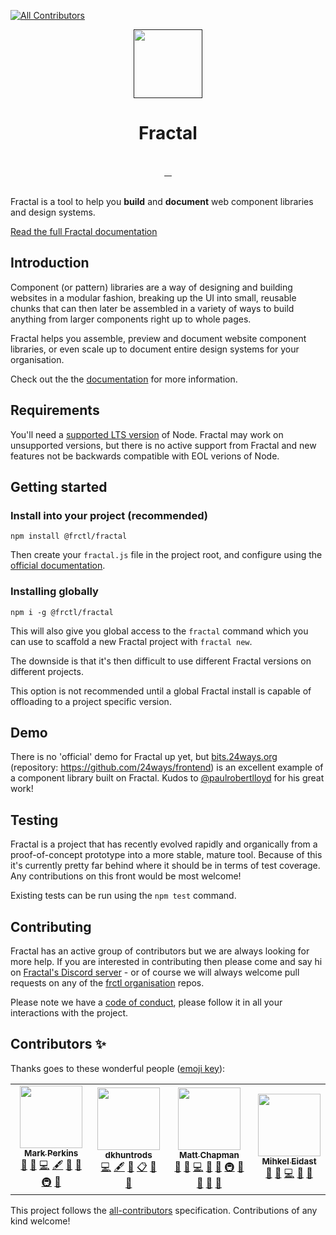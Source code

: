 <!-- markdownlint-disable MD033 MD041 -->
<!-- ALL-CONTRIBUTORS-BADGE:START - Do not remove or modify this section -->
[![All Contributors](https://img.shields.io/badge/all_contributors-4-orange.svg?style=flat-square)](#contributors-)
<!-- ALL-CONTRIBUTORS-BADGE:END -->
<p align=center>
  <a href="" align=center>
    <img
        src="https://d33wubrfki0l68.cloudfront.net/5d2e88eb1e2b69f3f8b3a3372b6e4b3b4f095130/2159b/hero.png"
        alt=""
        style="width:110px">
  </a>
  <h1 style="text-align: center">Fractal</h1>
</p>

<br />
<div style="text-align: center">
  <!-- Travis -->
  <a href="https://travis-ci.org/frctl/fractal">
    <img src="https://img.shields.io/travis/frctl/fractal?label=travis%20ci" alt="">
  </a>
  <!-- NPM Version -->
  <a href="https://www.npmjs.com/package/@frctl/fractal" title="Current version">
    <img src="https://img.shields.io/npm/v/@frctl/fractal.svg" alt="">
  </a>
  <!-- Discord -->
  <a href="https://www.npmjs.com/package/@frctl/fractal" title="Chat with us on Discord">
    <img src="https://img.shields.io/badge/discord-join-7289DA" alt="">
  </a>
  <!-- NPM Downloads -->
  <a href="https://www.npmjs.com/package/@frctl/fractal" title="NPM monthly downloads">
    <img src="https://img.shields.io/npm/dm/@frctl/fractal" alt="">
  </a>
</div>

<br />

Fractal is a tool to help you **build** and **document** web component libraries and design systems.

[Read the full Fractal documentation][docs]

## Introduction

Component (or pattern) libraries are a way of designing and building websites in a modular fashion, breaking up the UI into small, reusable chunks that can then later be assembled in a variety of ways to build anything from larger components right up to whole pages.

Fractal helps you assemble, preview and document website component libraries, or even scale up to document entire design systems for your organisation.

Check out the the [documentation][docs] for more information.

## Requirements

You'll need a [supported LTS version](https://github.com/nodejs/Release) of Node. Fractal may work on unsupported versions, but there is no active support from Fractal and new features not be backwards compatible with EOL verions of Node.

## Getting started

### Install into your project (recommended)

```shell
npm install @frctl/fractal
```

Then create your `fractal.js` file in the project root, and configure using the [official documentation][docs].

### Installing globally

```shell
npm i -g @frctl/fractal
```

This will also give you global access to the `fractal` command which you can use to scaffold a new Fractal project with `fractal new`.

The downside is that it's then difficult to use different Fractal versions on different projects.

This option is not recommended until a global Fractal install is capable of offloading to a project specific version.

## Demo

There is no 'official' demo for Fractal up yet, but [bits.24ways.org](http://bits.24ways.org) (repository: https://github.com/24ways/frontend) is an excellent example of a component library built on Fractal. Kudos to [@paulrobertlloyd](https://github.com/paulrobertlloyd) for his great work!

## Testing

Fractal is a project that has recently evolved rapidly and organically from a proof-of-concept prototype into a more stable, mature tool. Because of this it's currently pretty far behind where it should be in terms of test coverage. Any contributions on this front would be most welcome!

Existing tests can be run using the `npm test` command.

## Contributing

Fractal has an active group of contributors but we are always looking for more help. If you are interested in contributing then please come and say hi on [Fractal's Discord server](https://discord.gg/vuRz4Yx) - or of course we will always welcome pull requests on any of the [frctl organisation](https://github.com/frctl) repos.

Please note we have a [code of conduct](.github/CODE_OF_CONDUCT.md), please follow it in all your interactions with the project.

## Contributors ✨

Thanks goes to these wonderful people ([emoji key](https://allcontributors.org/docs/en/emoji-key)):

<!-- ALL-CONTRIBUTORS-LIST:START - Do not remove or modify this section -->
<!-- prettier-ignore-start -->
<!-- markdownlint-disable -->
<table>
  <tr>
    <td align="center"><a href="http://allmarkedup.com"><img src="https://avatars1.githubusercontent.com/u/126726?v=4" width="100px;" alt=""/><br /><sub><b>Mark Perkins</b></sub></a><br /><a href="#question-allmarkedup" title="Answering Questions">💬</a> <a href="https://github.com/frctl/fractal/issues?q=author%3Aallmarkedup" title="Bug reports">🐛</a> <a href="https://github.com/frctl/fractal/commits?author=allmarkedup" title="Code">💻</a> <a href="#content-allmarkedup" title="Content">🖋</a> <a href="#design-allmarkedup" title="Design">🎨</a> <a href="https://github.com/frctl/fractal/commits?author=allmarkedup" title="Documentation">📖</a> <a href="#infra-allmarkedup" title="Infrastructure (Hosting, Build-Tools, etc)">🚇</a> <a href="https://github.com/frctl/fractal/pulls?q=is%3Apr+reviewed-by%3Aallmarkedup" title="Reviewed Pull Requests">👀</a></td>
    <td align="center"><a href="https://github.com/dkhuntrods"><img src="https://avatars0.githubusercontent.com/u/852397?v=4" width="100px;" alt=""/><br /><sub><b>dkhuntrods</b></sub></a><br /><a href="https://github.com/frctl/fractal/commits?author=dkhuntrods" title="Code">💻</a> <a href="#content-dkhuntrods" title="Content">🖋</a> <a href="https://github.com/frctl/fractal/commits?author=dkhuntrods" title="Documentation">📖</a> <a href="#eventOrganizing-dkhuntrods" title="Event Organizing">📋</a> <a href="#ideas-dkhuntrods" title="Ideas, Planning, & Feedback">🤔</a> <a href="#projectManagement-dkhuntrods" title="Project Management">📆</a></td>
    <td align="center"><a href="https://github.com/Chapabu"><img src="https://avatars0.githubusercontent.com/u/1395471?v=4" width="100px;" alt=""/><br /><sub><b>Matt Chapman</b></sub></a><br /><a href="#question-Chapabu" title="Answering Questions">💬</a> <a href="https://github.com/frctl/fractal/issues?q=author%3AChapabu" title="Bug reports">🐛</a> <a href="https://github.com/frctl/fractal/commits?author=Chapabu" title="Code">💻</a> <a href="https://github.com/frctl/fractal/commits?author=Chapabu" title="Documentation">📖</a> <a href="#ideas-Chapabu" title="Ideas, Planning, & Feedback">🤔</a> <a href="#infra-Chapabu" title="Infrastructure (Hosting, Build-Tools, etc)">🚇</a> <a href="#maintenance-Chapabu" title="Maintenance">🚧</a> <a href="#projectManagement-Chapabu" title="Project Management">📆</a> <a href="https://github.com/frctl/fractal/pulls?q=is%3Apr+reviewed-by%3AChapabu" title="Reviewed Pull Requests">👀</a> <a href="#tool-Chapabu" title="Tools">🔧</a></td>
    <td align="center"><a href="http://eida.st"><img src="https://avatars1.githubusercontent.com/u/1892091?v=4" width="100px;" alt=""/><br /><sub><b>Mihkel Eidast</b></sub></a><br /><a href="#question-risker" title="Answering Questions">💬</a> <a href="https://github.com/frctl/fractal/issues?q=author%3Arisker" title="Bug reports">🐛</a> <a href="https://github.com/frctl/fractal/commits?author=risker" title="Code">💻</a> <a href="#maintenance-risker" title="Maintenance">🚧</a> <a href="https://github.com/frctl/fractal/pulls?q=is%3Apr+reviewed-by%3Arisker" title="Reviewed Pull Requests">👀</a></td>
  </tr>
</table>

<!-- markdownlint-enable -->
<!-- prettier-ignore-end -->
<!-- ALL-CONTRIBUTORS-LIST:END -->

This project follows the [all-contributors](https://github.com/all-contributors/all-contributors) specification. Contributions of any kind welcome!


[docs]: https://fractal.build
